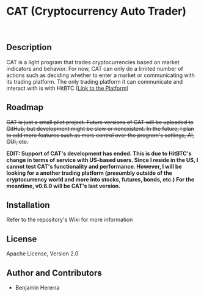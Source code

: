 CAT (Cryptocurrency Auto Trader)
================================

<br/>

Description
-----------

CAT is a light program that trades cryptocurrencies based on market indicators and behavior.
For now, CAT can only do a limited number of actions such as deciding whether to enter a market or communicating with its trading platform.
The only trading platform it can communicate and interact with is with HitBTC ([Link to the Platform](https://HitBTC.com))

Roadmap
-------

~~CAT is just a small pilot project. Future versions of CAT will be uploaded to GitHub, but development might be slow or nonexistent.
In the future, I plan to add more features such as more control over the program's settings, AI, GUI, etc.~~

__EDIT: Support of CAT's development has ended. This is due to HitBTC's change in terms of service with US-based users. Since I reside in the US, I cannot test CAT's functionality and performance. However, I will be looking for a another trading platform (presumbly outside of the cryptocurrency world and more into stocks, futures, bonds, etc.) For the meantime, v0.6.0 will be CAT's last version.__

Installation
------------
Refer to the repository's Wiki for more information

License
-------
Apache License, Version 2.0

Author and Contributors
-----------------------
- Benjamin Hererra
